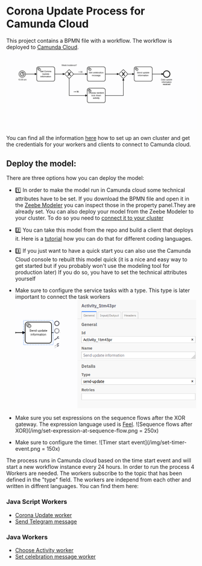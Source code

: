 # Corona Update Process for Camunda Cloud
This project contains a BPMN file with a workflow. The workflow is deployed to [Camunda Cloud](https://console.cloud.camunda.io).
![Corona Update Process](/img/corona-update-process.png)

You can find all the information [here](https://docs.camunda.io/docs/guides/) how to set up an own cluster and get the credentials for your workers and clients to connect to Camunda cloud.


## Deploy the model: 

There are three options how you can deploy the model:

- :one: In order to make the model run in Camunda cloud some technical attributes have to be set. If you download the BPMN file and open it in the [Zeebe Modeler](https://github.com/zeebe-io/zeebe-modeler/releases) you can inspect those in the property panel.They are already set. You can also deploy your model from the Zeebe Modeler to your cluster. To do so you need to [connect it to your cluster](https://docs.camunda.io/docs/product-manuals/modeler/zeebe-modeler/connect-to-camunda-cloud)

- :two: You can take this model from the repo and build a client that deploys it. Here is a [tutorial](https://docs.camunda.io/docs/guides/setting-up-development-project#deploy-the-bpmn-model-to-camunda-cloud) how you can do that for different coding languages. 

- :three: If you just want to have a quick start you can also use the Camunda Cloud console to rebuilt this model quick (it is a nice and easy way to get started but if you probably won't use the modeling tool for production later)
If you do so, you have to set the technical attributes yourself
- Make sure to configure the service tasks with a type. This type is later important to connect the task workers
![Service task](/img/set-service-task-type.png)

- Make sure you set expressions on the sequence flows after the XOR gateway. The expression language used is [Feel](https://docs.camunda.io/docs/0.25/product-manuals/zeebe/reference/expressions/).
![Sequence flows after XOR](/img/set-expression-at-sequence-flow.png = 250x)

- Make sure to configure the timer.
![Timer start event](/img/set-timer-event.png = 150x)

The process runs in Camunda cloud based on the time start event and will start a new workflow instance every 24 hours. In order to run the process 4 Workers are needed. The workers subscribe to the topic that has been defined in the "type" field. The workers are independ from each other and written in diffrent languages. You can find them here: 

### Java Script Workers
- [Corona Update worker](https://github.com/Nlea/camunda-cloud-worker-corona-update)
- [Send Telegram message](https://github.com/Nlea/camunda-cloud-worker-send-Telegram-message)

### Java Workers
- [Choose Activity worker](https://github.com/Nlea/camunda-cloud-worker-choose-activity)
- [Set celebration message worker](https://github.com/Nlea/camunda-cloud-worker-send-Telegram-message)


